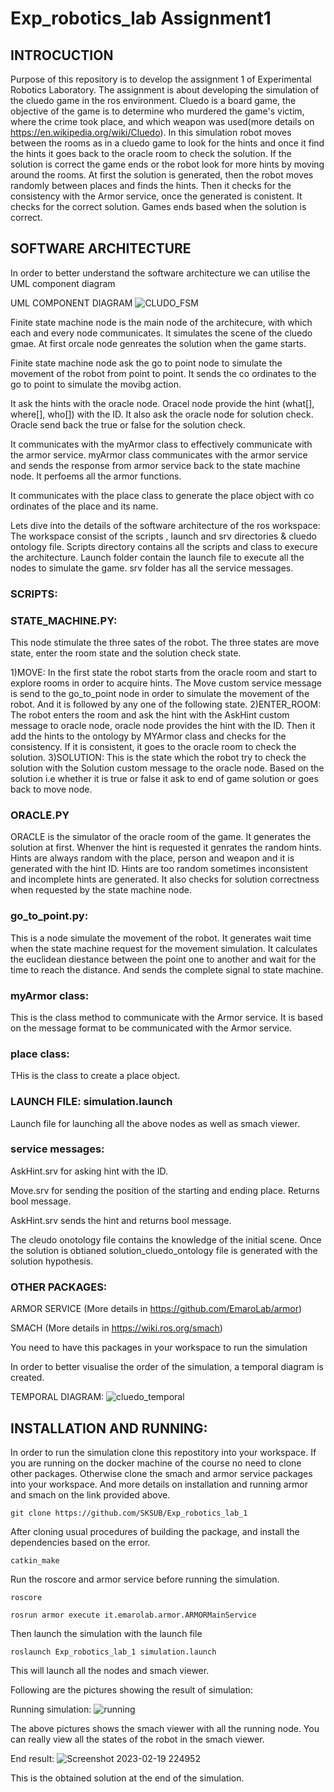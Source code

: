 # Exp_robotics_lab Assignment1
## INTROCUCTION
Purpose of this repository is to develop the assignment 1 of Experimental Robotics Laboratory. The assignment is about developing the simulation of the cluedo game in the ros environment. Cluedo is a board game, the objective of the game is to determine who murdered the game's victim, where the crime took place, and which weapon was used(more details on https://en.wikipedia.org/wiki/Cluedo). In this simulation robot moves between the rooms as in a cluedo game to look for the hints and once it find the hints it goes back to the oracle room to check the solution. If the solution is correct the game ends or the robot look for more hints by moving around the rooms. At first the solution is generated, then the robot moves randomly between places and finds the hints. Then it checks for the consistency with the Armor service, once the generated is conistent. It checks for the correct solution. Games ends based when the solution is correct.

## SOFTWARE ARCHITECTURE
In order to better understand the software architecture we can utilise the UML component diagram

UML COMPONENT DIAGRAM
![CLUDO_FSM](https://user-images.githubusercontent.com/82164428/219979474-29c5449c-e85b-4ddb-817e-4d44d3e8b080.jpg)

Finite state machine node is the main node of the architecure, with which each and every node communicates. It simulates the scene of the cluedo gmae. At first orcale node genreates the solution when the game starts. 

Finite state machine node ask the go to point node to simulate the movement of the robot from point to point. It sends the co ordinates to the go to point to simulate the movibg action.

It ask the hints with the oracle node. Oracel node provide the hint (what[], where[], who[]) with the ID. It also ask the oracle node for solution check. Oracle send back the true or false for the solution check.

It communicates with the myArmor class to effectively communicate with the armor service. myArmor class communicates with the armor service and sends the response from armor service back to the state machine node. It perfoems all the armor functions. 

It communicates with the place class to generate the place object with co ordinates of the place and its name. 

Lets dive into the details of the software architecture of the ros workspace:
The workspace consist of the scripts , launch and srv directories & cluedo ontology file. Scripts directory contains all the scripts and class to execure the architecture. Launch folder contain the launch file to execute all the nodes to simulate the game. srv folder has all the service messages. 

### SCRIPTS:

### STATE_MACHINE.PY: 
This node stimulate the three sates of the robot. The three states are move state, enter the room state and the solution check state. 
  
 1)MOVE: In the first state the robot starts from the oracle room and start to explore rooms in order to acquire hints. The Move custom service message is send to the go_to_point node in order to simulate the movement of the robot. And it is followed by any one of the following state.
 2)ENTER_ROOM: The robot enters the room and ask the hint with the AskHint custom message to oracle node, oracle node provides the hint with the ID. Then it add the hints to the ontology by MYArmor class and checks for the consistency. If it is consistent, it goes to the oracle room to check the solution.
 3)SOLUTION: This is the state which the robot try to check the solution with the Solution custom message to the oracle node. Based on the solution i.e whether it is true or false it ask to end of game solution or goes back to move node.
 
 ### ORACLE.PY
 ORACLE is the simulator of the oracle room of the game. It generates the solution at first. Whenver the hint is requested it genrates the random hints. Hints are always random with the place, person and weapon and it is generated with the hint ID. Hints are too random sometimes inconsistent and incomplete hints are generated. It also checks for solution correctness when requested by the state machine node.
 
 ### go_to_point.py:
 This is a node simulate the movement of the robot. It generates wait time when the state machine request for the movement simulation. It calculates the euclidean diestance between the point one to another and wait for the time to reach the distance. And sends the complete signal to state machine.
 
 ### myArmor class:
 This is the class method to communicate with the Armor service. It is based on the message format to be communicated with the Armor service.
 
 ### place class:
 THis is the class to create a place object.
 
 ### LAUNCH FILE: simulation.launch
 Launch file for launching all the above nodes as well as smach viewer.
 
 ### service messages:
 AskHint.srv for asking hint with the ID.
 
 Move.srv for sending the position of the starting and ending place. Returns bool message.
 
 AskHint.srv sends the hint and returns bool message.
 
 The cleudo onotology file contains the knowledge of the initial scene. Once the solution is obtianed solution_cluedo_ontology file is generated with the solution hypothesis. 
 
 ### OTHER PACKAGES:
 ARMOR SERVICE (More details in https://github.com/EmaroLab/armor)
 
 SMACH (More details in https://wiki.ros.org/smach)
 
 You need to have this packages in your workspace to run the simulation
 
 In order to better visualise the order of the simulation, a temporal diagram is created.
 
 TEMPORAL DIAGRAM:
 ![cluedo_temporal](https://user-images.githubusercontent.com/82164428/219983056-8846a53e-a141-4303-9bd0-0469e2532b10.jpg)
 
 ## INSTALLATION AND RUNNING:
 
 In order to run the simulation clone this repostitory into your workspace. If you are running on the docker machine of the course no need to clone other packages. Otherwise clone the smach and armor service packages into your workspace. And more details on installation and running armor and smach on the link provided above.
 ```
 git clone https://github.com/SKSUB/Exp_robotics_lab_1
 ```

After cloning usual procedures of building the package, and install the dependencies based on the error.
```
catkin_make
```
Run the roscore and armor service before running the simulation.
```
roscore
```
```
rosrun armor execute it.emarolab.armor.ARMORMainService
```
Then launch the simulation with the launch file
```
roslaunch Exp_robotics_lab_1 simulation.launch
```
This will launch all the nodes and smach viewer.

Following are the pictures showing the result of simulation:

Running simulation:
![running](https://user-images.githubusercontent.com/82164428/219983786-a07a1c18-617b-45d5-87ae-3b0306340cde.png)

The above pictures shows the smach viewer with all the running node. You can really view all the states of the robot in the smach viewer.

End result:
![Screenshot 2023-02-19 224952](https://user-images.githubusercontent.com/82164428/219983863-542313ac-c69d-4e7b-8704-ebd087152d3d.png)

This is the obtained solution at the end of the simulation.


            

